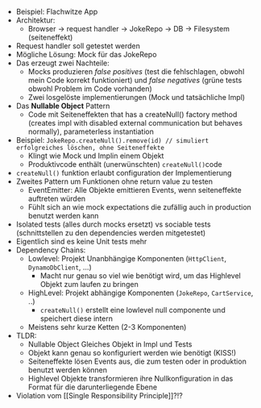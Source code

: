 - Beispiel: Flachwitze App
- Architektur:
    - Browser -> request handler -> JokeRepo -> DB -> Filesystem (seiteneffekt)
- Request handler soll getestet werden
- Mögliche Lösung: Mock für das JokeRepo
- Das erzeugt zwei Nachteile:
    - Mocks produzieren *false positives* (test die fehlschlagen, obwohl mein Code korrekt funktioniert) und *false negatives* (grüne tests obwohl Problem im Code vorhanden)
    - Zwei losgelöste implementierungen (Mock und tatsächliche Impl)
- Das **Nullable Object** Pattern
    - Code mit Seiteneffekten that has a createNull() factory method (creates impl with disabled external communication but behaves normally), parameterless instantiation
- Beispiel: `JokeRepo.createNull().remove(id) // simuliert erfolgreiches löschen, ohne Seiteneffekte`
    - Klingt wie Mock und Implin einem Objekt
    - Produktivcode enthält (unerwünschten) `createNull()`code
- `createNull()` funktion erlaubt configuration der Implementierung
- Zweites Pattern um Funktionen ohne return value zu testen
    - EventEmitter: Alle Objekte emittieren Events, wenn seiteneffekte auftreten würden
    - Fühlt sich an wie mock expectations die zufällig auch in production benutzt werden kann
- Isolated tests (alles durch mocks ersetzt) vs sociable tests (schnittstellen zu den dependencies werden mitgetestet)
- Eigentlich sind es keine Unit tests mehr
- Dependency Chains:
    - Lowlevel: Projekt Unanbhängige Komponenten (`HttpClient`, `DynamoDbClient`, …)
        - Macht nur genau so viel wie benötigt wird, um das Highlevel Objekt zum laufen zu bringen
    - HighLevel: Projekt abhängige Komponenten (`JokeRepo`, `CartService`, ..)
        - `createNull()` erstellt eine lowlevel null componente und speichert diese intern
    - Meistens sehr kurze Ketten (2-3 Komponenten)
- TLDR:
    - Nullable Object Gleiches Objekt in Impl und Tests
    - Objekt kann genau so konfiguriert werden wie benötigt (KISS!)
    - Seiteneffekte lösen Events aus, die zum testen oder in produktion benutzt werden können
    - Highlevel Objekte transformieren ihre Nullkonfiguration in das Format für die darunterliegende Ebene
- Violation vom [[Single Responsibility Principle]]?!?
